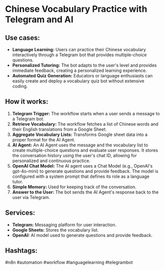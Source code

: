 # Chinese Vocabulary Practice with Telegram and AI

## Use cases:

- **Language Learning:** Users can practice their Chinese vocabulary interactively through a Telegram bot that provides multiple-choice questions.
- **Personalized Tutoring:**  The bot adapts to the user's level and provides immediate feedback, creating a personalized learning experience.
- **Automated Quiz Generation:** Educators or language enthusiasts can easily create and deploy a vocabulary quiz bot without extensive coding.

## How it works:

1.  **Telegram Trigger:** The workflow starts when a user sends a message to a Telegram bot.
2.  **Retrieve Vocabulary:** The workflow fetches a list of Chinese words and their English translations from a Google Sheet.
3.  **Aggregate Vocabulary Lists:** Transforms Google sheet data into a proper format for the AI Agent.
4.  **AI Agent:** An AI Agent uses the message and the vocabulary list to create multiple-choice questions and evaluate user responses. It stores the conversation history using the user's chat ID, allowing for personalized and continuous practice.
5.  **OpenAI Chat Model:** The AI agent uses a Chat Model (e.g., OpenAI's gpt-4o-mini) to generate questions and provide feedback. The model is configured with a system prompt that defines its role as a language tutor.
6.  **Simple Memory:** Used for keeping track of the conversation.
7.  **Answer to the User:** The bot sends the AI Agent's response back to the user via Telegram.

## Services:

-   **Telegram:** Messaging platform for user interaction.
-   **Google Sheets:** Stores the vocabulary list.
-   **OpenAI:** AI model used to generate questions and provide feedback.

## Hashtags:

#n8n #automation #workflow #languagelearning #telegrambot

